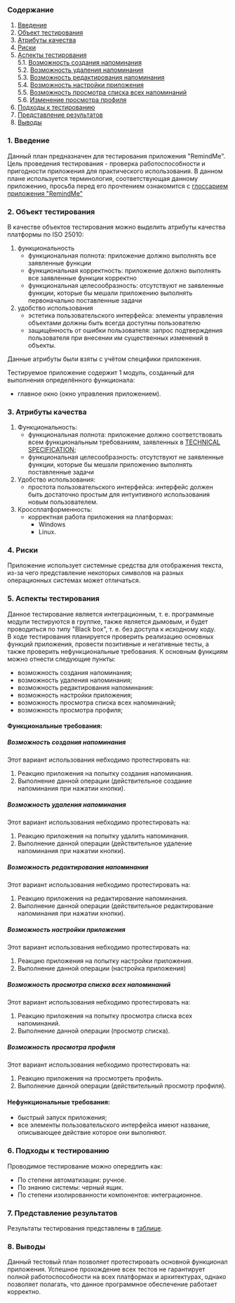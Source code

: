 
### Содержание
  1. [Введение](#1)
  2. [Объект тестирования](#2)
  3. [Атрибуты качества](#3)
  4. [Риски](#4)
  5. [Аспекты тестирования](#5)<br>
    5.1. [Возможность создания напоминания](#001)<br>
    5.2. [Возможность удаления напоминания](#002)<br>
    5.3. [Возможность редактирования напоминания](#003)<br>
    5.4. [Возможность настройки приложения](#004)<br>
    5.5. [Возможность просмотра списка всех напоминаний](#005)<br>
    5.6. [Изменение просмотра профиля](#006)<br>
6. [Подходы к тестированию](#6)
7. [Представление результатов](#7)
8. [Выводы](#8)


<a name="1"></a>
### 1. Введение
Данный план предназначен для тестирования приложения "RemindMe". Цель проведения тестирования - проверка работоспособности и пригодности приложения для практического использования.
В данном плане используется терминология, соответствующая данному приложению, просьба перед его прочтением ознакомится с [глоссарием приложения "RemindMe"](https://github.com/Dufal/TRITPO_lab3/blob/main/Glossary.md)

<a name="2"></a>
### 2. Объект тестирования
В качестве объектов тестирования можно выделить атрибуты качества платформы по ISO 25010:
1. функциональность
	- функциональная полнота: приложение должно выполнять все заявленные функции
	- функциональная корректность: приложение должно выполнять все заявленные функции корректно
	- функциональная целесообразность: отсутствуют не заявленные функции, которые бы мешали приложению выполнять первоначально поставленные задачи
2. удобство использования
	- эстетика пользовательского интерфейса: элементы управления объектами должны быть всегда доступны пользователю
	- защищённость от ошибки пользователя: запрос подтверждения пользователя при внесении им существенных изменений в объекты.

Данные атрибуты были взяты с учётом специфики приложения.

Тестируемое приложение содержит 1 модуль, созданный для выполнения определённого функционала:
 - главное окно (окно управления приложением).


<a name="3"></a>
### 3. Атрибуты качества
1. Функциональность:
    - функциональная полнота: приложение должно соответствовать всем функциональным требованиям, заявленных в [TECHNICAL SPECIFICATION](https://github.com/Dufal/TRITPO_lab2/blob/main/TECHNICAL%20SPECIFICATION.md);
    - функциональная целесообразность: отсутствуют не заявленные функции, которые бы мешали приложению выполнять поставленные задачи
2. Удобство использования:
    - простота пользовательского интерфейса: интерфейс должен быть достаточно простым для интуитивного использования новым пользователем.
3. Кроссплатформенность:
    - корректная работа приложения на платформах:
      - Windows
      - Linux.

<a name="4"></a>
### 4. Риски
Приложение использует системные средства для отображения текста, из-за чего представление некоторых символов на разных операционных системах может отличаться. 


<a name="5"></a>
### 5. Аспекты тестирования
Данное тестирование является интеграционным, т. е. программные модули тестируются в группке, также является дымовым, и будет проводиться по типу "Black box", т. е. без доступа к исходному коду.<br>
В ходе тестирования планируется проверить реализацию основных функций приложения, провести позитивные и негативные тесты, а также проверить нефункциональные требования. К основным функциям можно отнести следующие пункты:

- возможность создания напоминания;
- возможность удаления напоминания;
- возможность редактирования напоминания:
- возможность настройки приложения;
- возможность просмотра списка всех напоминаний;
- возможность просмотра профиля;


#### Функциональные требования:

<a name="001"></a>
##### Возможность создания напоминания
Этот вариант использования небходимо протестировать на:
1. Реакцию приложения на попытку создания напоминания.
2. Выполнение данной операции (действительное создание напоминания при нажатии кнопки).

<a name="002"></a>
##### Возможность удаления напоминания
Этот вариант использования небходимо протестировать на:
1. Реакцию приложения на попытку удалить напоминания.
2. Выполнение данной операции (действительное удаление напоминания при нажатии кнопки).

<a name="003"></a>
##### Возможность редактирования напоминания
Этот вариант использования небходимо протестировать на:
1. Реакцию приложения на редактирование напоминания.
2. Выполнение данной операции (действительное редактирование напоминания при нажатии кнопки).

<a name="004"></a>
##### Возможность настройки приложения
Этот вариант использования небходимо протестировать на:
1. Реакцию приложения на попытку настройки приложения.
2. Выполнение данной операции (настройка приложения)

<a name="005"></a>
##### Возможность просмотра списка всех напоминаний
Этот вариант использования небходимо протестировать на:
1. Реакцию приложения на попытку просмотра списка всех напоминаний.
2. Выполнение данной операции (просмотр списка).

<a name="006"></a>
##### Возможность просмотра профиля
Этот вариант использования небходимо протестировать на:
1. Реакцию приложения на просмотреть профиль.
2. Выполнение данной операции (действительный просмотр профиля).


#### Нефункциональные требования:
- быстрый запуск приложения;
- все элементы пользовательского интерфейса имеют название, описывающее действие которое они выполняют.

<a name="6"></a>
### 6. Подходы к тестированию
Проводимое тестирование можно опередлить как:
  - По степени автоматизации: ручное.
  - По знанию системы: черный ящик.
  - По степени изолированности компонентов: интеграционное.

<a name="7"></a>
### 7. Представление результатов
Результаты тестирования представлены в [таблице](https://github.com/Dufal/TRITPO_lab4/blob/main/TestResult.md).

<a name="8"></a>
### 8. Выводы
Данный тестовый план позволяет протестировать основной функционал приложения. Успешное прохождение всех тестов не гарантирует полной работоспособности на всех платформах и архитектурах, однако позволяет полагать, что данное программное обеспечение работает корректно.
